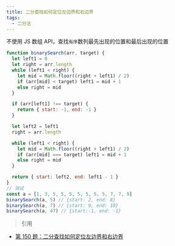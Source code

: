 ```yaml
---
title: 二分查找如何定位左边界和右边界
tags:
  - 二分法
---
```


不使用 JS 数组 API，查找`有序`数列最先出现的位置和最后出现的位置

<!-- more -->

```javascript
function binarySearch(arr, target) {
  let left1 = 0
  let right = arr.length
  while (left1 < right) {
    let mid = Math.floor((right + left1) / 2)
    if (arr[mid] < target) left1 = mid + 1
    else right = mid
  }

  if (arr[left1] !== target) {
    return { start: -1, end: -1 }
  }

  let left2 = left1
  right = arr.length

  while (left1 < right) {
    let mid = Math.floor((right + left1) / 2)
    if (arr[mid] === target) left1 = mid + 1
    else right = mid
  }

  return { start: left2, end: left1 - 1 }
}
// 测试
const a = [1, 3, 5, 5, 5, 5, 5, 5, 5, 7, 7, 9]
binarySearch(a, 5) // {start: 2, end: 8}
binarySearch(a, 7) // {start: 9, end: 10}
binarySearch(a, 47) // {start:-1, end: -1}
```

> 引用

- [第 150 题：二分查找如何定位左边界和右边界 ](https://github.com/Advanced-Frontend/Daily-Interview-Question/issues/320)
